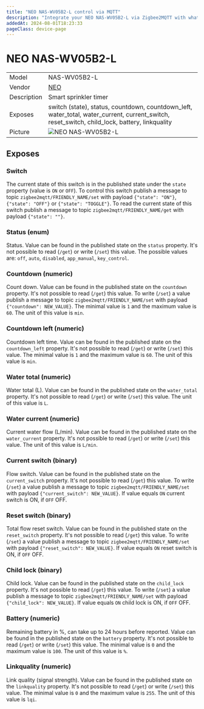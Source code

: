 ```yaml
---
title: "NEO NAS-WV05B2-L control via MQTT"
description: "Integrate your NEO NAS-WV05B2-L via Zigbee2MQTT with whatever smart home infrastructure you are using without the vendor's bridge or gateway."
addedAt: 2024-08-01T18:23:33
pageClass: device-page
---
```


<!-- !!!! -->
<!-- ATTENTION: This file is auto-generated through docgen! -->
<!-- You can only edit the "Notes"-Section between the two comment lines "Notes BEGIN" and "Notes END". -->
<!-- Do not use h1 or h2 heading within "## Notes"-Section. -->
<!-- !!!! -->

# NEO NAS-WV05B2-L

|     |     |
|-----|-----|
| Model | NAS-WV05B2-L  |
| Vendor  | [NEO](/supported-devices/#v=NEO)  |
| Description | Smart sprinkler timer |
| Exposes | switch (state), status, countdown, countdown_left, water_total, water_current, current_switch, reset_switch, child_lock, battery, linkquality |
| Picture | ![NEO NAS-WV05B2-L](https://www.zigbee2mqtt.io/images/devices/NAS-WV05B2-L.png) |


<!-- Notes BEGIN: You can edit here. Add "## Notes" headline if not already present. -->


<!-- Notes END: Do not edit below this line -->




## Exposes

### Switch 
The current state of this switch is in the published state under the `state` property (value is `ON` or `OFF`).
To control this switch publish a message to topic `zigbee2mqtt/FRIENDLY_NAME/set` with payload `{"state": "ON"}`, `{"state": "OFF"}` or `{"state": "TOGGLE"}`.
To read the current state of this switch publish a message to topic `zigbee2mqtt/FRIENDLY_NAME/get` with payload `{"state": ""}`.

### Status (enum)
Status.
Value can be found in the published state on the `status` property.
It's not possible to read (`/get`) or write (`/set`) this value.
The possible values are: `off`, `auto`, `disabled`, `app_manual`, `key_control`.

### Countdown (numeric)
Count down.
Value can be found in the published state on the `countdown` property.
It's not possible to read (`/get`) this value.
To write (`/set`) a value publish a message to topic `zigbee2mqtt/FRIENDLY_NAME/set` with payload `{"countdown": NEW_VALUE}`.
The minimal value is `1` and the maximum value is `60`.
The unit of this value is `min`.

### Countdown left (numeric)
Countdown left time.
Value can be found in the published state on the `countdown_left` property.
It's not possible to read (`/get`) or write (`/set`) this value.
The minimal value is `1` and the maximum value is `60`.
The unit of this value is `min`.

### Water total (numeric)
Water total (L).
Value can be found in the published state on the `water_total` property.
It's not possible to read (`/get`) or write (`/set`) this value.
The unit of this value is `L`.

### Water current (numeric)
Current water flow (L/min).
Value can be found in the published state on the `water_current` property.
It's not possible to read (`/get`) or write (`/set`) this value.
The unit of this value is `L/min`.

### Current switch (binary)
Flow switch.
Value can be found in the published state on the `current_switch` property.
It's not possible to read (`/get`) this value.
To write (`/set`) a value publish a message to topic `zigbee2mqtt/FRIENDLY_NAME/set` with payload `{"current_switch": NEW_VALUE}`.
If value equals `ON` current switch is ON, if `OFF` OFF.

### Reset switch (binary)
Total flow reset switch.
Value can be found in the published state on the `reset_switch` property.
It's not possible to read (`/get`) this value.
To write (`/set`) a value publish a message to topic `zigbee2mqtt/FRIENDLY_NAME/set` with payload `{"reset_switch": NEW_VALUE}`.
If value equals `ON` reset switch is ON, if `OFF` OFF.

### Child lock (binary)
Child lock.
Value can be found in the published state on the `child_lock` property.
It's not possible to read (`/get`) this value.
To write (`/set`) a value publish a message to topic `zigbee2mqtt/FRIENDLY_NAME/set` with payload `{"child_lock": NEW_VALUE}`.
If value equals `ON` child lock is ON, if `OFF` OFF.

### Battery (numeric)
Remaining battery in %, can take up to 24 hours before reported.
Value can be found in the published state on the `battery` property.
It's not possible to read (`/get`) or write (`/set`) this value.
The minimal value is `0` and the maximum value is `100`.
The unit of this value is `%`.

### Linkquality (numeric)
Link quality (signal strength).
Value can be found in the published state on the `linkquality` property.
It's not possible to read (`/get`) or write (`/set`) this value.
The minimal value is `0` and the maximum value is `255`.
The unit of this value is `lqi`.


